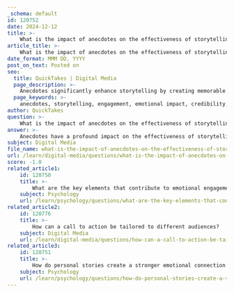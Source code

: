 ```yaml
---
_schema: default
id: 120752
date: 2024-12-12
title: >-
    What is the impact of anecdotes on the effectiveness of storytelling?
article_title: >-
    What is the impact of anecdotes on the effectiveness of storytelling?
date_format: MMM DD, YYYY
post_on_text: Posted on
seo:
  title: QuickTakes | Digital Media
  page_description: >-
    Anecdotes significantly enhance storytelling by creating memorable impacts, engaging audiences, establishing credibility, evoking emotions, illustrating key points, fostering relatability, and increasing memorability.
  page_keywords: >-
    anecdotes, storytelling, engagement, emotional impact, credibility, relatability, memorable, narrative effectiveness, personal stories, audience connection
author: QuickTakes
question: >-
    What is the impact of anecdotes on the effectiveness of storytelling?
answer: >-
    Anecdotes have a profound impact on the effectiveness of storytelling, serving multiple essential functions that enhance the overall narrative. Here are some key ways in which anecdotes contribute to storytelling:\n\n1. **Creating Memorable Impact**: Anecdotes leave a lasting impression on the audience. They foster long-term connections and encourage the sharing of stories, making the narrative more relatable and engaging.\n\n2. **Engaging the Audience**: Anecdotes serve as captivating openings that draw listeners in. By presenting a personal narrative, storytellers can capture attention and maintain interest throughout the presentation or written piece.\n\n3. **Establishing Credibility and Trust**: Anecdotes provide real-life context for abstract ideas, helping to establish credibility with the audience. When a storyteller shares personal experiences, it enhances the authenticity of the message and builds trust.\n\n4. **Enhancing Emotional Engagement**: Anecdotes evoke emotions, fostering empathy and understanding between the storyteller and the audience. By sharing relatable situations, storytellers can transform abstract concepts into tangible experiences that resonate on a personal level.\n\n5. **Illustrating Key Points**: Anecdotes can effectively illustrate key ideas, making complex or abstract concepts more accessible. They provide context and clarity, allowing the audience to grasp the message more easily.\n\n6. **Fostering Relatability**: Personal stories make the content more relatable, allowing the audience to connect with the storyteller's experiences. This relatability can significantly enhance the impact of the narrative.\n\n7. **Memorability**: Anecdotes are often more memorable than dry facts or statistics. They help audiences recall key points and messages long after the storytelling has concluded.\n\nIn summary, anecdotes are powerful tools in storytelling that enrich the narrative, engage the audience, and enhance emotional connections. By incorporating well-told anecdotes, storytellers can create a more impactful and memorable experience for their audience.
subject: Digital Media
file_name: what-is-the-impact-of-anecdotes-on-the-effectiveness-of-storytelling.md
url: /learn/digital-media/questions/what-is-the-impact-of-anecdotes-on-the-effectiveness-of-storytelling
score: -1.0
related_article1:
    id: 120750
    title: >-
        What are the key elements that contribute to emotional engagement in storytelling?
    subject: Psychology
    url: /learn/psychology/questions/what-are-the-key-elements-that-contribute-to-emotional-engagement-in-storytelling
related_article2:
    id: 120776
    title: >-
        How can a call to action be tailored to different audiences?
    subject: Digital Media
    url: /learn/digital-media/questions/how-can-a-call-to-action-be-tailored-to-different-audiences
related_article3:
    id: 120751
    title: >-
        How do personal stories create a stronger emotional connection compared to statistics?
    subject: Psychology
    url: /learn/psychology/questions/how-do-personal-stories-create-a-stronger-emotional-connection-compared-to-statistics
---
```


&nbsp;
